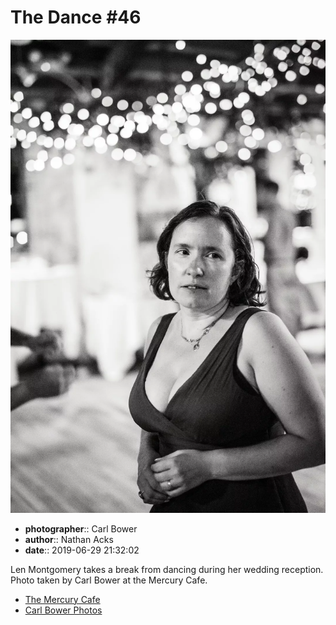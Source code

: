 # The Dance #46

![Len Montgomery takes a break from dancing](assets/2019-06-29-set-4-the-dance-46.webp)

* **photographer**:: Carl Bower  
* **author**:: Nathan Acks  
* **date**:: 2019-06-29 21:32:02

Len Montgomery takes a break from dancing during her wedding reception. Photo taken by Carl Bower at the Mercury Cafe.

* [The Mercury Cafe](http://mercurycafe.com)
* [Carl Bower Photos](https://carlbowerphotos.com)
